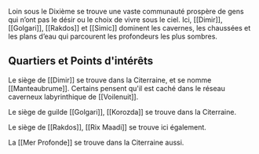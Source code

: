 Loin sous le Dixième se trouve une vaste communauté prospère de gens qui n’ont pas le désir ou le choix de vivre sous le ciel. Ici,  [[Dimir]], [[Golgari]], [[Rakdos]] et [[Simic]] dominent les cavernes, les chaussées et les plans d’eau qui parcourent les profondeurs les plus sombres. 

## Quartiers et Points d'intérêts

Le siège de [[Dimir]] se trouve dans la Citerraine, et se nomme [[Manteaubrume]]. Certains pensent qu'il est caché dans le réseau caverneux labyrinthique de [[Voilenuit]].

Le siège de guilde [[Golgari]], [[Korozda]] se trouve dans la Citerraine.

Le siège de [[Rakdos]], [[Rix Maadi]] se trouve ici également.

La [[Mer Profonde]] se trouve dans la Citerraine aussi.






